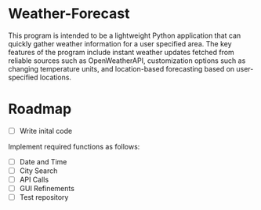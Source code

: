 # Weather-Forecast
This program is intended to be a lightweight Python application that can quickly gather weather information for a user specified area.
The key features of the program include instant weather updates fetched from reliable sources such as OpenWeatherAPI, customization options such as changing temperature units, and location-based forecasting based on user-specified locations.

# Roadmap
- [ ] Write inital code

Implement required functions as follows:

- [ ] Date and Time
- [ ] City Search
- [ ] API Calls
- [ ] GUI Refinements
- [ ] Test repository
